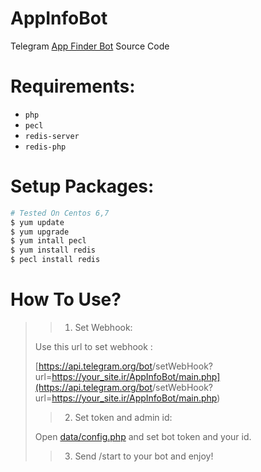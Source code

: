# AppInfoBot
Telegram [App Finder Bot](https://telegram.me/AppInfoBot) Source Code

# Requirements: 
- `php`
- `pecl`
- `redis-server`
- `redis-php`

# Setup Packages:
```bash
# Tested On Centos 6,7
$ yum update
$ yum upgrade
$ yum intall pecl
$ yum install redis
$ pecl install redis
```

# How To Use?
>> 1. Set Webhook:
>
> Use this url to set webhook :
>
> [https://api.telegram.org/bot<TOKEN>/setWebHook?url=https://your_site.ir/AppInfoBot/main.php](https://api.telegram.org/bot<TOKEN>/setWebHook?url=https://your_site.ir/AppInfoBot/main.php)
> 
>> 2. Set token and admin id:
>
> Open [data/config.php](https://github.com/CruelTm/AppInfoBot/blob/master/data/config.php) and set bot token and your id.
>
>> 3. Send /start to your bot and enjoy!
